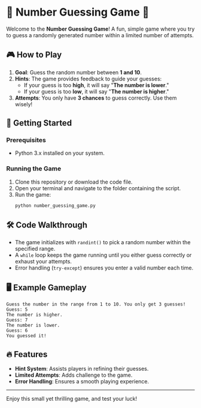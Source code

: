 
# 🎲 Number Guessing Game 🎲

Welcome to the **Number Guessing Game**! A fun, simple game where you try to guess a randomly generated number within a limited number of attempts.

## 🎮 How to Play

1. **Goal**: Guess the random number between **1 and 10**.
2. **Hints**: The game provides feedback to guide your guesses:
   - If your guess is too **high**, it will say "**The number is lower**."
   - If your guess is too **low**, it will say "**The number is higher**."
3. **Attempts**: You only have **3 chances** to guess correctly. Use them wisely!

## 🚀 Getting Started

### Prerequisites
- Python 3.x installed on your system.

### Running the Game
1. Clone this repository or download the code file.
2. Open your terminal and navigate to the folder containing the script.
3. Run the game:
   ```bash
   python number_guessing_game.py
   ```

## 🛠️ Code Walkthrough

- The game initializes with `randint()` to pick a random number within the specified range.
- A `while` loop keeps the game running until you either guess correctly or exhaust your attempts.
- Error handling (`try-except`) ensures you enter a valid number each time.

## 🖥️ Example Gameplay

```plaintext
Guess the number in the range from 1 to 10. You only get 3 guesses!
Guess: 5
The number is higher.
Guess: 7
The number is lower.
Guess: 6
You guessed it!
```

## 🔥 Features

- **Hint System**: Assists players in refining their guesses.
- **Limited Attempts**: Adds challenge to the game.
- **Error Handling**: Ensures a smooth playing experience.

---

Enjoy this small yet thrilling game, and test your luck!
